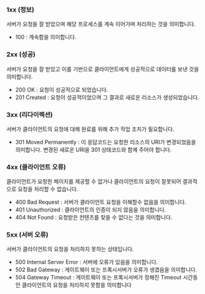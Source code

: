 ### 1xx (정보)
서버가 요청을 잘 받았으며 해당 프로세스를 계속 이어가며 처리하는 것을 의미합니다.
- 100 : 계속함을 의미합니다.

### 2xx (성공)
서버가 요청을 잘 받았고 이를 기반으로 클라이언트에게 성공적으로 데이터를 보낸 것을
의미합니다.
- 200 OK : 요청이 성공적으로 되었습니다.
- 201 Created : 요청이 성공적이었으며 그 결과로 새로운 리소스가 생성되었습니다.

### 3xx (리다이렉션)
서버가 클라이언트의 요청에 대해 완료를 위해 추가 작업 조치가 필요합니다.
- 301 Moved Permanently : 이 응답코드는 요청한 리소스의 URI가 변경되었음을
의미합니다. 변경된 새로운 URI을 301 상태코드와 함께 주어야 합니다.

### 4xx (클라이언트 오류)
클라이언트가 요청한 페이지를 제공할 수 없거나 클라이언트의 요청이 잘못되어 결과적으로 요청을 처리할 수 없습니다.
- 400 Bad Request : 서버가 클라이언트 요청을 이해할수 없음을 의미합니다.
- 401 Unauthorized : 클라이언트의 인증이 되지 않음을 의미합니다.
- 404 Not Found : 요청받은 컨텐츠를 찾을 수 없다는 것을 의미합니다.

### 5xx (서버 오류)
서버가 클라이언트의 요청을 처리하지 못하는 상태입니다.
- 500 Internal Server Error : 서버에 오류가 있음을 의미합니다.
- 502 Bad Gateway : 게이트웨이 또는 프록시서버가 오류가 생겼음을 의미합니다.
- 504 Gateway Timeout : 게이트웨이 또는 프록시서버가 정해진 Timeout 시간동안
클라이언트의 요청을 처리하지 못함을 의미합니다
